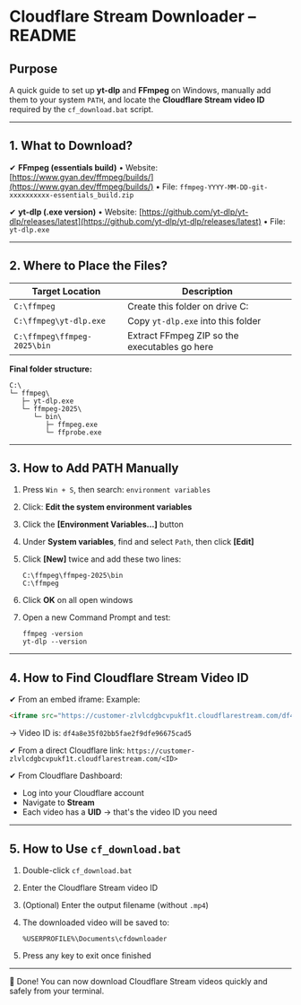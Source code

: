 # Cloudflare Stream Downloader – README

## Purpose

A quick guide to set up **yt-dlp** and **FFmpeg** on Windows, manually add them to your system `PATH`, and locate the **Cloudflare Stream video ID** required by the `cf_download.bat` script.

---

## 1. What to Download?

✔ **FFmpeg (essentials build)**
• Website: [https://www.gyan.dev/ffmpeg/builds/](https://www.gyan.dev/ffmpeg/builds/)
• File: `ffmpeg-YYYY-MM-DD-git-xxxxxxxxxx-essentials_build.zip`

✔ **yt-dlp (.exe version)**
• Website: [https://github.com/yt-dlp/yt-dlp/releases/latest](https://github.com/yt-dlp/yt-dlp/releases/latest)
• File: `yt-dlp.exe`

---

## 2. Where to Place the Files?

| Target Location             | Description                                   |
| --------------------------- | --------------------------------------------- |
| `C:\ffmpeg`                 | Create this folder on drive C:                |
| `C:\ffmpeg\yt-dlp.exe`      | Copy `yt-dlp.exe` into this folder            |
| `C:\ffmpeg\ffmpeg-2025\bin` | Extract FFmpeg ZIP so the executables go here |

**Final folder structure:**

```
C:\
└─ ffmpeg\
   ├─ yt-dlp.exe
   └─ ffmpeg-2025\
      └─ bin\
         ├─ ffmpeg.exe
         └─ ffprobe.exe
```

---

## 3. How to Add PATH Manually

1. Press `Win + S`, then search: `environment variables`

2. Click: **Edit the system environment variables**

3. Click the **\[Environment Variables...]** button

4. Under **System variables**, find and select `Path`, then click **\[Edit]**

5. Click **\[New]** twice and add these two lines:

   ```
   C:\ffmpeg\ffmpeg-2025\bin  
   C:\ffmpeg
   ```

6. Click **OK** on all open windows

7. Open a new Command Prompt and test:

   ```
   ffmpeg -version  
   yt-dlp --version
   ```

---

## 4. How to Find Cloudflare Stream Video ID

✔ From an embed iframe:
Example:

```html
<iframe src="https://customer-zlvlcdgbcvpukf1t.cloudflarestream.com/df4a8e35f02bb5fae2f9dfe96675cad5/iframe">
```

→ Video ID is: `df4a8e35f02bb5fae2f9dfe96675cad5`

✔ From a direct Cloudflare link:
`https://customer-zlvlcdgbcvpukf1t.cloudflarestream.com/<ID>`

✔ From Cloudflare Dashboard:

* Log into your Cloudflare account
* Navigate to **Stream**
* Each video has a **UID** → that's the video ID you need

---

## 5. How to Use `cf_download.bat`

1. Double-click `cf_download.bat`

2. Enter the Cloudflare Stream video ID

3. (Optional) Enter the output filename (without `.mp4`)

4. The downloaded video will be saved to:

   ```
   %USERPROFILE%\Documents\cfdownloader
   ```

5. Press any key to exit once finished

---

🎉 Done! You can now download Cloudflare Stream videos quickly and safely from your terminal.
